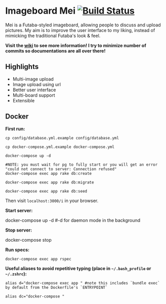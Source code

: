 # Imageboard Mei [![Build Status](https://travis-ci.org/szTheory/mei.svg?branch=master)](https://travis-ci.org/szTheory/mei)

Mei is a Futaba-styled imageboard, allowing people to discuss and upload pictures. My aim is to improve the user interface to my liking, instead of mimicking the traditional Futaba's look & feel.

**Visit the [wiki](https://github.com/lulalala/mei/wiki) to see more information! I try to minimize number of commits so documentations are all over there!**

## Highlights

* Multi-image upload
* Image upload using url
* Better user interface
* Multi-board support
* Extensible

## Docker
**First run:**

    cp config/database.yml.example config/database.yml

    cp docker-compose.yml.example docker-compose.yml

    docker-compose up -d

    #NOTE: you must wait for pg to fully start or you will get an error "could not connect to server: Connection refused"
    docker-compose exec app rake db:create 

    docker-compose exec app rake db:migrate

    docker-compose exec app rake db:seed

Then visit `localhost:3000/i` in your browser.

**Start server:**

  docker-compose up -d #-d for daemon mode in the background

**Stop server:**

  docker-compose stop

**Run specs:**

    docker-compose exec app rspec

**Useful aliases to avoid repetitive typing (place in `~/.bash_profile` or `~/.zshrc`):**

    alias d="docker-compose exec app " #note this includes `bundle exec` by default from the Dockerfile's `ENTRYPOINT`

    alias dc="docker-compose "